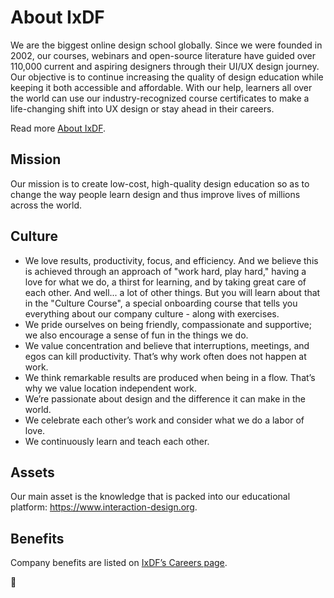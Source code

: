# About IxDF

We are the biggest online design school globally. Since we were founded in 2002, our courses, webinars and open-source literature have guided over 110,000 current and aspiring designers through their UI/UX design journey. Our objective is to continue increasing the quality of design education while keeping it both accessible and affordable. With our help, learners all over the world can use our industry-recognized course certificates to make a life-changing shift into UX design or stay ahead in their careers.

Read more [About IxDF](https://www.interaction-design.org/about).

## Mission

Our mission is to create low-cost, high-quality design education so as to change the way people learn design and thus improve lives of millions across the world.

## Culture

-   We love results, productivity, focus, and efficiency. And we believe this is achieved through an approach of "work hard, play hard," having a love for what we do, a thirst for learning, and by taking great care of each other. And well... a lot of other things. But you will learn about that in the "Culture Course", a special onboarding course that tells you everything about our company culture - along with exercises.
-   We pride ourselves on being friendly, compassionate and supportive; we also encourage a sense of fun in the things we do.
-   We value concentration and believe that interruptions, meetings, and egos can kill productivity. That’s why work often does not happen at work.
-   We think remarkable results are produced when being in a flow. That’s why we value location independent work.
-   We’re passionate about design and the difference it can make in the world.
-   We celebrate each other’s work and consider what we do a labor of love.
-   We continuously learn and teach each other.

## Assets

Our main asset is the knowledge that is packed into our educational platform: https://www.interaction-design.org.

## Benefits

Company benefits are listed on [IxDF’s Careers page](https://www.interaction-design.org/about/careers#benefits).

🦄
